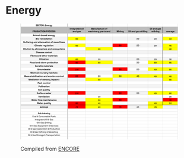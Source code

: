 # Energy

<figure><img src="../../../.gitbook/assets/energy ENCORE.png" alt=""><figcaption><p>Compiled from <a href="https://www.encorenature.org/en">ENCORE</a></p></figcaption></figure>
